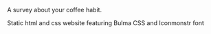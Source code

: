 A survey about your coffee habit.

Static html and css website featuring Bulma CSS and Iconmonstr font
